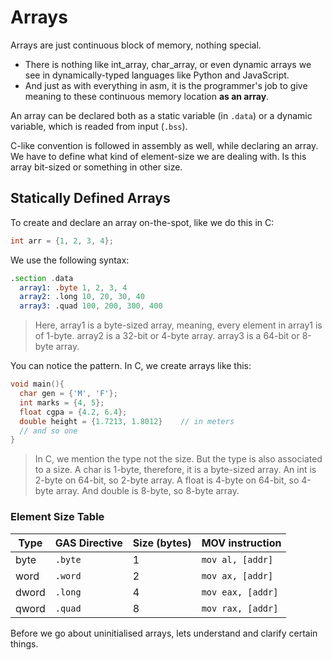 # Arrays

Arrays are just continuous block of memory, nothing special.
  - There is nothing like int_array, char_array, or even dynamic arrays we see in dynamically-typed languages like Python and JavaScript.
  - And just as with everything in asm, it is the programmer's job to give meaning to these continuous memory location **as an array**.

An array can be declared both as a static variable (in `.data`) or a dynamic variable, which is readed from input (`.bss`).

C-like convention is followed in assembly as well, while declaring an array. We have to define what kind of element-size we are dealing with. Is this array bit-sized or something in other size.

## Statically Defined Arrays

To create and declare an array on-the-spot, like we do this in C:
```c
int arr = {1, 2, 3, 4};
```

We use the following syntax:
```asm
.section .data
  array1: .byte 1, 2, 3, 4
  array2: .long 10, 20, 30, 40
  array3: .quad 100, 200, 300, 400
```
> Here, array1 is a byte-sized array, meaning, every element in array1 is of 1-byte.
> array2 is a 32-bit or 4-byte array.
> array3 is a 64-bit or 8-byte array.

You can notice the pattern. In C, we create arrays like this:

```c
void main(){
  char gen = {'M', 'F'};
  int marks = {4, 5};
  float cgpa = {4.2, 6.4};
  double height = {1.7213, 1.8012}    // in meters
  // and so one
}
```
> In C, we mention the type not the size. But the type is also associated to a size.
> A char is 1-byte, therefore, it is a byte-sized array.
> An int is 2-byte on 64-bit, so 2-byte array.
> A float is 4-byte on 64-bit, so 4-byte array.
> And double is 8-byte, so 8-byte array.

### Element Size Table

| Type  | GAS Directive | Size (bytes) | MOV instruction   |
| ----- | ------------- | ------------ | ----------------- |
| byte  | `.byte`       | 1            | `mov al, [addr]`  |
| word  | `.word`       | 2            | `mov ax, [addr]`  |
| dword | `.long`       | 4            | `mov eax, [addr]` |
| qword | `.quad`       | 8            | `mov rax, [addr]` |

Before we go about uninitialised arrays, lets understand and clarify certain things.
